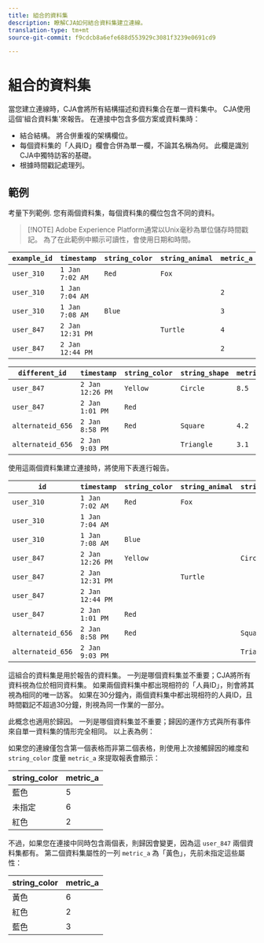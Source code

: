 ```yaml
---
title: 組合的資料集
description: 瞭解CJA如何結合資料集建立連線。
translation-type: tm+mt
source-git-commit: f9cdcb8a6efe688d553929c3081f3239e0691cd9

---
```



# 組合的資料集

當您建立連線時，CJA會將所有結構描述和資料集合在單一資料集中。 CJA使用這個&#39;組合資料集&#39;來報告。 在連接中包含多個方案或資料集時：

* 結合結構。 將合併重複的架構欄位。
* 每個資料集的「人員ID」欄會合併為單一欄，不論其名稱為何。 此欄是識別CJA中獨特訪客的基礎。
* 根據時間戳記處理列。

## 範例

考量下列範例. 您有兩個資料集，每個資料集的欄位包含不同的資料。

> [!NOTE] Adobe Experience Platform通常以Unix毫秒為單位儲存時間戳記。 為了在此範例中顯示可讀性，會使用日期和時間。

| `example_id` | `timestamp` | `string_color` | `string_animal` | `metric_a` |
| --- | --- | --- | --- | --- |
| `user_310` | `1 Jan 7:02 AM` | `Red` | `Fox` |  |
| `user_310` | `1 Jan 7:04 AM` |  |  | `2` |
| `user_310` | `1 Jan 7:08 AM` | `Blue` |  | `3` |
| `user_847` | `2 Jan 12:31 PM` |  | `Turtle` | `4` |
| `user_847` | `2 Jan 12:44 PM` |  |  | `2` |

| `different_id` | `timestamp` | `string_color` | `string_shape` | `metric_b` |
| --- | --- | --- | --- | --- |
| `user_847` | `2 Jan 12:26 PM` | `Yellow` | `Circle` | `8.5` |
| `user_847` | `2 Jan 1:01 PM` | `Red` |  |  |
| `alternateid_656` | `2 Jan 8:58 PM` | `Red` | `Square` | `4.2` |
| `alternateid_656` | `2 Jan 9:03 PM` |  | `Triangle` | `3.1` |

使用這兩個資料集建立連接時，將使用下表進行報告。

| `id` | `timestamp` | `string_color` | `string_animal` | `string_shape` | `metric_a` | `metric_b` |
| --- | --- | --- | --- | --- | --- | --- |
| `user_310` | `1 Jan 7:02 AM` | `Red` | `Fox` |  |  |  |
| `user_310` | `1 Jan 7:04 AM` |  |  |  | `2` |  |
| `user_310` | `1 Jan 7:08 AM` | `Blue` |  |  | `3` |  |
| `user_847` | `2 Jan 12:26 PM` | `Yellow` |  | `Circle` |  | `8.5` |
| `user_847` | `2 Jan 12:31 PM` |  | `Turtle` |  | `4` |  |
| `user_847` | `2 Jan 12:44 PM` |  |  |  | `2` |  |
| `user_847` | `2 Jan 1:01 PM` | `Red` |  |  |  |  |
| `alternateid_656` | `2 Jan 8:58 PM` | `Red` |  | `Square` |  | `4.2` |
| `alternateid_656` | `2 Jan 9:03 PM` |  |  | `Triangle` |  | `3.1` |

這組合的資料集是用於報告的資料集。 一列是哪個資料集並不重要；CJA將所有資料視為位於相同資料集。 如果兩個資料集中都出現相符的「人員ID」，則會將其視為相同的唯一訪客。 如果在30分鐘內，兩個資料集中都出現相符的人員ID，且時間戳記不超過30分鐘，則視為同一作業的一部分。

此概念也適用於歸因。 一列是哪個資料集並不重要；歸因的運作方式與所有事件來自單一資料集的情形完全相同。 以上表為例：

如果您的連線僅包含第一個表格而非第二個表格，則使用上次接觸歸因的維度和 `string_color` 度量 `metric_a` 來提取報表會顯示：

| string_color | metric_a |
| --- | --- |
| 藍色 | 5 |
| 未指定 | 6 |
| 紅色 | 2 |

不過，如果您在連接中同時包含兩個表，則歸因會變更，因為這 `user_847` 兩個資料集都有。 第二個資料集屬性的一列 `metric_a` 為「黃色」，先前未指定這些屬性：

| string_color | metric_a |
| --- | --- |
| 黃色 | 6 |
| 紅色 | 2 |
| 藍色 | 3 |

